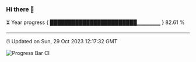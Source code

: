 ### Hi there 👋

⏳ Year progress { ████████████████████████▁▁▁▁▁▁ } 82.61 %

---

⏰ Updated on Sun, 29 Oct 2023 12:17:32 GMT

![Progress Bar CI](https://github.com/liununu/liununu/workflows/Progress%20Bar%20CI/badge.svg)
